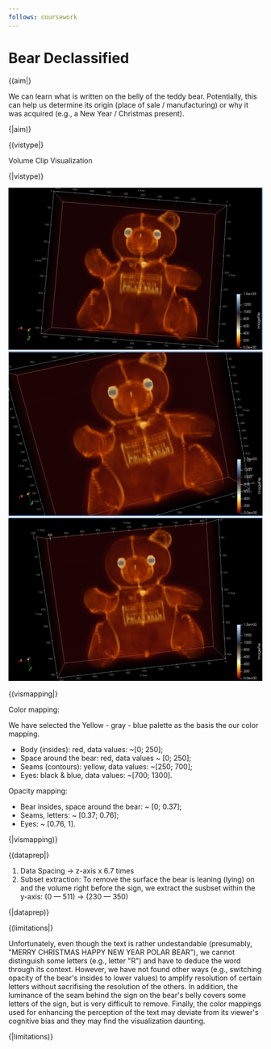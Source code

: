 ```yaml
---
follows: coursework
---
```


# Bear Declassified

{(aim|}

We can learn what is written on the belly of the teddy bear. Potentially, this can help us determine its origin (place of sale / manufacturing) or why it was acquired (e.g., a New Year / Christmas present). 

{|aim)}

{(vistype|}

Volume Clip Visualization

{|vistype)}

![alt text](./images/2_1_1.png)<br/>
![alt text](./images/2_1_2.png)<br/>
![alt text](./images/2_1_3.png)<br/>

{(vismapping|}

Color mapping:

We have selected the Yellow - gray - blue palette as the basis the our color mapping. 

<ul>
  <li>
    Body (insides): red, data values: ~[0; 250];
  </li>
  <li>
    Space around the bear: red, data values ~ [0; 250];
  </li>
  <li>
    Seams (contours): yellow, data values: ~[250; 700];
  </li>
  <li>
    Eyes: black & blue, data values: ~[700; 1300].
  </li>
</ul>


Opacity mapping:

<ul>
  <li>
    Bear insides, space around the bear: ~ [0; 0.37];
  </li>
  <li>
    Seams, letters: ~ [0.37; 0.76];
  </li>
  <li>
    Eyes: ~ [0.76, 1].
  </li>
</ul>

{|vismapping)}

{(dataprep|}
1. Data Spacing -> z-axis x 6.7 times
2. Subset extraction:
To remove the surface the bear is leaning (lying) on and the volume right before the sign, we extract the susbset within the y-axis: (0 — 511) -> (230 — 350)

{|dataprep)}

{(limitations|}

Unfortunately, even though the text is rather undestandable (presumably, "MERRY CHRISTMAS HAPPY NEW YEAR POLAR BEAR"), we cannot distinguish some letters (e.g., letter "R") and have to deduce the word through its context. However, we have not found other ways (e.g., switching opacity of the bear's insides to lower values) to amplify resolution of certain letters without sacrifising the resolution of the others. In addition, the luminance of the seam behind the sign on the bear's belly covers some letters of the sign, but is very difficult to remove. Finally, the color mappings used for enhancing the perception of the text may deviate from its viewer's cognitive bias and they may find the visualization daunting. 

{|limitations)}
